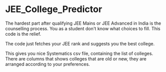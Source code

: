 # JEE_College_Predictor
The hardest part after qualifying JEE Mains or JEE Advanced in India is the counselling process. You as a student don't know what choices to fill. This code is the relief.

The code just fetches your JEE rank and suggests you the best college. 

This gives you nice Systematics csv file, containing the list of colleges. There are columns that shows colleges that are old or new, they are arranged according to your preferences.
